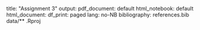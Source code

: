 title: "Assignment 3" 
output: pdf_document:
default html_notebook: default html_document: df_print: paged lang:
no-NB bibliography: references.bib
data/\*\* .Rproj

